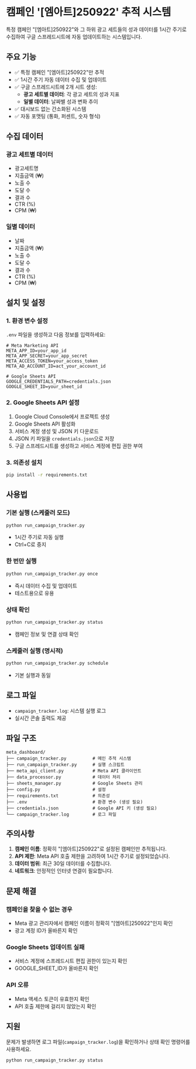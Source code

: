 # 캠페인 '[엠아트]250922' 추적 시스템

특정 캠페인 "[엠아트]250922"와 그 하위 광고 세트들의 성과 데이터를 1시간 주기로 수집하여 구글 스프레드시트에 자동 업데이트하는 시스템입니다.

## 주요 기능

- ✅ 특정 캠페인 "[엠아트]250922"만 추적
- ✅ 1시간 주기 자동 데이터 수집 및 업데이트
- ✅ 구글 스프레드시트에 2개 시트 생성:
  - **광고 세트별 데이터**: 각 광고 세트의 성과 지표
  - **일별 데이터**: 날짜별 성과 변화 추이
- ✅ 대시보드 없는 간소화된 시스템
- ✅ 자동 포맷팅 (통화, 퍼센트, 숫자 형식)

## 수집 데이터

### 광고 세트별 데이터
- 광고세트명
- 지출금액 (₩)
- 노출 수
- 도달 수
- 결과 수
- CTR (%)
- CPM (₩)

### 일별 데이터
- 날짜
- 지출금액 (₩)
- 노출 수
- 도달 수
- 결과 수
- CTR (%)
- CPM (₩)

## 설치 및 설정

### 1. 환경 변수 설정

`.env` 파일을 생성하고 다음 정보를 입력하세요:

```env
# Meta Marketing API
META_APP_ID=your_app_id
META_APP_SECRET=your_app_secret
META_ACCESS_TOKEN=your_access_token
META_AD_ACCOUNT_ID=act_your_account_id

# Google Sheets API
GOOGLE_CREDENTIALS_PATH=credentials.json
GOOGLE_SHEET_ID=your_sheet_id
```

### 2. Google Sheets API 설정

1. Google Cloud Console에서 프로젝트 생성
2. Google Sheets API 활성화
3. 서비스 계정 생성 및 JSON 키 다운로드
4. JSON 키 파일을 `credentials.json`으로 저장
5. 구글 스프레드시트를 생성하고 서비스 계정에 편집 권한 부여

### 3. 의존성 설치

```bash
pip install -r requirements.txt
```

## 사용법

### 기본 실행 (스케줄러 모드)
```bash
python run_campaign_tracker.py
```
- 1시간 주기로 자동 실행
- Ctrl+C로 중지

### 한 번만 실행
```bash
python run_campaign_tracker.py once
```
- 즉시 데이터 수집 및 업데이트
- 테스트용으로 유용

### 상태 확인
```bash
python run_campaign_tracker.py status
```
- 캠페인 정보 및 연결 상태 확인

### 스케줄러 실행 (명시적)
```bash
python run_campaign_tracker.py schedule
```
- 기본 실행과 동일

## 로그 파일

- `campaign_tracker.log`: 시스템 실행 로그
- 실시간 콘솔 출력도 제공

## 파일 구조

```
meta_dashboard/
├── campaign_tracker.py          # 메인 추적 시스템
├── run_campaign_tracker.py      # 실행 스크립트
├── meta_api_client.py           # Meta API 클라이언트
├── data_processor.py            # 데이터 처리
├── sheets_manager.py            # Google Sheets 관리
├── config.py                    # 설정
├── requirements.txt             # 의존성
├── .env                         # 환경 변수 (생성 필요)
├── credentials.json             # Google API 키 (생성 필요)
└── campaign_tracker.log         # 로그 파일
```

## 주의사항

1. **캠페인 이름**: 정확히 "[엠아트]250922"로 설정된 캠페인만 추적됩니다.
2. **API 제한**: Meta API 호출 제한을 고려하여 1시간 주기로 설정되었습니다.
3. **데이터 범위**: 최근 30일 데이터를 수집합니다.
4. **네트워크**: 안정적인 인터넷 연결이 필요합니다.

## 문제 해결

### 캠페인을 찾을 수 없는 경우
- Meta 광고 관리자에서 캠페인 이름이 정확히 "[엠아트]250922"인지 확인
- 광고 계정 ID가 올바른지 확인

### Google Sheets 업데이트 실패
- 서비스 계정에 스프레드시트 편집 권한이 있는지 확인
- GOOGLE_SHEET_ID가 올바른지 확인

### API 오류
- Meta 액세스 토큰이 유효한지 확인
- API 호출 제한에 걸리지 않았는지 확인

## 지원

문제가 발생하면 로그 파일(`campaign_tracker.log`)을 확인하거나 상태 확인 명령어를 사용하세요.

```bash
python run_campaign_tracker.py status
```
